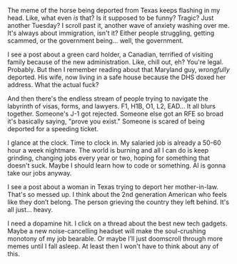 The meme of the horse being deported from Texas keeps flashing in my head. Like, what even *is* that? Is it supposed to be funny? Tragic? Just another Tuesday? I scroll past it, another wave of anxiety washing over me. It's always about immigration, isn't it? Either people struggling, getting scammed, or the government being… well, the government.

I see a post about a green card holder, a Canadian, terrified of visiting family because of the new administration. Like, chill out, eh? You're legal. Probably. But then I remember reading about that Maryland guy, *wrongfully* deported. His wife, now living in a safe house because the DHS doxed her address. What the actual fuck?

And then there's the endless stream of people trying to navigate the labyrinth of visas, forms, and lawyers. F1, H1B, O1, L2, EAD… It all blurs together. Someone's J-1 got rejected. Someone else got an RFE so broad it's basically saying, "prove you exist." Someone is scared of being deported for a speeding ticket.

I glance at the clock. Time to clock in. My salaried job is already a 50-60 hour a week nightmare. The world is burning and all I can do is keep grinding, changing jobs every year or two, hoping for something that doesn't suck. Maybe I should learn how to code or something. AI is gonna take our jobs anyway.

I see a post about a woman in Texas trying to deport her mother-in-law. That's so messed up. I think about the 2nd generation American who feels like they don’t belong. The person grieving the country they left behind. It's all just… heavy.

I need a dopamine hit. I click on a thread about the best new tech gadgets. Maybe a new noise-cancelling headset will make the soul-crushing monotony of my job bearable. Or maybe I’ll just doomscroll through more memes until I fall asleep. At least then I won't have to think about any of this.